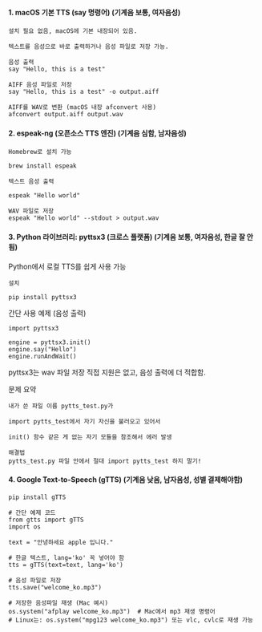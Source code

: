 #### 1. macOS 기본 TTS (say 명령어) (기계음 보통, 여자음성)

```less
설치 필요 없음, macOS에 기본 내장되어 있음.

텍스트를 음성으로 바로 출력하거나 음성 파일로 저장 가능.
```

```less
음성 출력
say "Hello, this is a test"
```

```less
AIFF 음성 파일로 저장
say "Hello, this is a test" -o output.aiff
```

```less
AIFF를 WAV로 변환 (macOS 내장 afconvert 사용)
afconvert output.aiff output.wav
```

#### 2. espeak-ng (오픈소스 TTS 엔진) (기계음 심함, 남자음성)

```less
Homebrew로 설치 가능

brew install espeak
```
```less
텍스트 음성 출력

espeak "Hello world"
```

```less
WAV 파일로 저장
espeak "Hello world" --stdout > output.wav
```

#### 3. Python 라이브러리: pyttsx3 (크로스 플랫폼) (기계음 보통, 여자음성, 한글 잘 안됨)

Python에서 로컬 TTS를 쉽게 사용 가능

```less
설치

pip install pyttsx3
```

간단 사용 예제 (음성 출력)

```less
import pyttsx3

engine = pyttsx3.init()
engine.say("Hello")
engine.runAndWait()
```

pyttsx3는 wav 파일 저장 직접 지원은 없고, 음성 출력에 더 적합함.

문제 요약

```less
내가 쓴 파일 이름 pytts_test.py가

import pytts_test에서 자기 자신을 불러오고 있어서

init() 함수 같은 게 없는 자기 모듈을 참조해서 에러 발생
```

```less
해결법
pytts_test.py 파일 안에서 절대 import pytts_test 하지 말기!
```

#### 4. Google Text-to-Speech (gTTS) (기계음 낮음, 남자음성, 성별 결제해야함)
```less
pip install gTTS
```

```less
# 간단 예제 코드
from gtts import gTTS
import os

text = "안녕하세요 apple 입니다."

# 한글 텍스트, lang='ko' 꼭 넣어야 함
tts = gTTS(text=text, lang='ko')

# 음성 파일로 저장
tts.save("welcome_ko.mp3")

# 저장한 음성파일 재생 (Mac 예시)
os.system("afplay welcome_ko.mp3")  # Mac에서 mp3 재생 명령어
# Linux는: os.system("mpg123 welcome_ko.mp3") 또는 vlc, cvlc로 재생 가능
```




